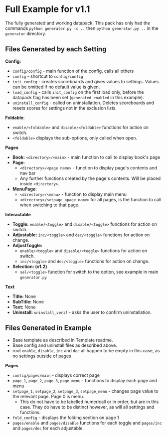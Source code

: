 # Full Example for v1.1
The fully generated and working datapack. This pack has only had the commands `python generator.py -c ..` then `python generator.py ..` in the `generator` directory.

## Files Generated by each Setting
**Config:**
  - `config/config` - main function of the config, calls all others
  - `config` - shortcut to `config/config`
  - `init_config` - creates scoreboards and gives values to settings. Values can be omitted if no default value is given.
  - `load_config` - calls `init_config` on the first load only, before the datapack flag has been set (`generated enabled` in this example).
  - `uninstall_config` - called on uninstallation. Deletes scoreboards and resets scores for settings not in the exclusion lists.
  
**Foldable**: 
  - `enable/<foldable>` and `disable/<foldable>` functions for action on switch. 
  - `<foldable>` displays the sub-options, only called when open.

**Pages**
- **Book:** `<directory>/<main>` - main function to call to display book's page
- **Page:**
  - `<directory>/<page name>` - function to display page's contents and nav bar
  - Any further functions created by the page's contents. Will be placed inside `<directory>`.
- **MenuPage:**
  - `<directory>/<menu>` - function to display main menu
  - `<directory>/setpage_<page name>` for all pages, is the function to call when switching to that page.

**Interactable**
- **Toggle:** `enable/<toggle>` and `disable/<toggle>` functions for action on switch. 
- **Adjustable:** `inc/<toggle>` and `dec/<toggle>` functions for action on change. 
- **AdjustToggle:** 
  - `enable/<toggle>` and `disable/<toggle>` functions for action on switch. 
  - `inc/<toggle>` and `dec/<toggle>` functions for action on change. 
- **Selection: (v1.2)**
  - `sel/<toggle>` function for switch to the option, see example in main `generator.py`

**Text**
- **Title:** None
- **SubTitle:** None
- **Text:** None
- **Uninstall:** `uninstall_verif` - asks the user to confirm uninstallation.


## Files Generated in Example
- Base template as described in Template readme.
- Base config and uninstall files as described above.
- root `enable`, `disable`, `inc` and `dec` all happen to be empty in this case, as no settings outside of pages

**Pages**
- `config/pages/main` - displays correct page
- `page_1`, `page_2`, `page_3`, `page_menu` - functions to display each page and menu
- `setpage_1`, `setpage_2`, `setpage_3`, `setpage_menu` - changes page value to the relevant page. Page 0 is menu.
  - This do not have to be labelled numericall or in order, but are in this case. They do have to be distinct however, as will all settings and functions.
- `fold_config` - displays the folding section on page 1
- `pages/enable` and `pages/disable` functions for each toggle and `pages/inc` and `pages/dec` for each adjustable.